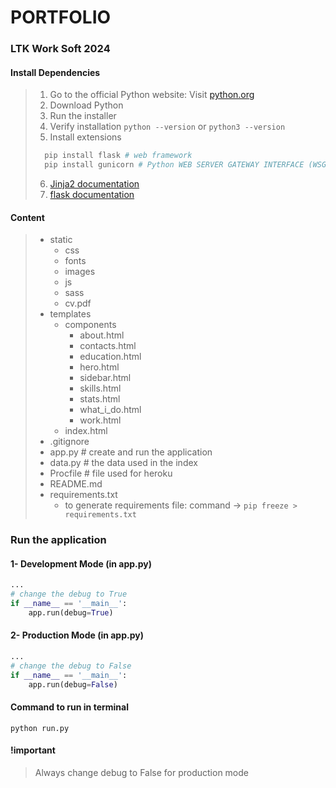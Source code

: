 # PORTFOLIO
### LTK Work Soft 2024

#### Install Dependencies
> 1. Go to the official Python website: Visit [python.org](https://www.python.org/downloads/)
> 2. Download Python
> 3. Run the installer
> 4. Verify installation `python --version` or `python3 --version`
> 5. Install extensions
> ```bash
>   pip install flask # web framework
>   pip install gunicorn # Python WEB SERVER GATEWAY INTERFACE (WSGI) HTTP Server for UNIX systems.
> ```
> 6. [Jinja2 documentation](https://jinja.palletsprojects.com/en/3.1.x/)
> 7. [flask documentation](https://flask.palletsprojects.com/en/3.0.x/)
#### Content
> * static
>   * css
>   * fonts
>   * images
>   * js
>   * sass
>   * cv.pdf
> * templates
>   * components
>     * about.html
>     * contacts.html
>     * education.html
>     * hero.html
>     * sidebar.html
>     * skills.html
>     * stats.html
>     * what_i_do.html
>     * work.html
>   * index.html
> * .gitignore
> * app.py # create and run the application
> * data.py # the data used in the index
> * Procfile # file used for heroku
> * README.md
> * requirements.txt
>   * to generate requirements file: command → `pip freeze > requirements.txt`

### Run the application
#### 1- Development Mode (in app.py)
```python
...
# change the debug to True
if __name__ == '__main__':
    app.run(debug=True)
```
#### 2- Production Mode (in app.py)
```python
...
# change the debug to False
if __name__ == '__main__':
    app.run(debug=False)
```
#### Command to run in terminal
```shell
python run.py
```
#### !important
> Always change debug to False for production mode